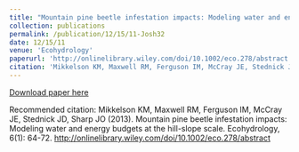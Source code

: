 ```yaml
---
title: "Mountain pine beetle infestation impacts: Modeling water and energy budgets at the hill-slope scale"
collection: publications
permalink: /publication/12/15/11-Josh32
date: 12/15/11
venue: 'Ecohydrology'
paperurl: 'http://onlinelibrary.wiley.com/doi/10.1002/eco.278/abstract'
citation: 'Mikkelson KM, Maxwell RM, Ferguson IM, McCray JE, Stednick JD, Sharp JO (2013). Mountain pine beetle infestation impacts: Modeling water and energy budgets at the hill-slope scale. Ecohydrology, 6(1): 64-72. http://onlinelibrary.wiley.com/doi/10.1002/eco.278/abstract'
---
```


<a href='http://onlinelibrary.wiley.com/doi/10.1002/eco.278/abstract'>Download paper here</a>

Recommended citation: Mikkelson KM, Maxwell RM, Ferguson IM, McCray JE, Stednick JD, Sharp JO (2013). Mountain pine beetle infestation impacts: Modeling water and energy budgets at the hill-slope scale. Ecohydrology, 6(1): 64-72. http://onlinelibrary.wiley.com/doi/10.1002/eco.278/abstract